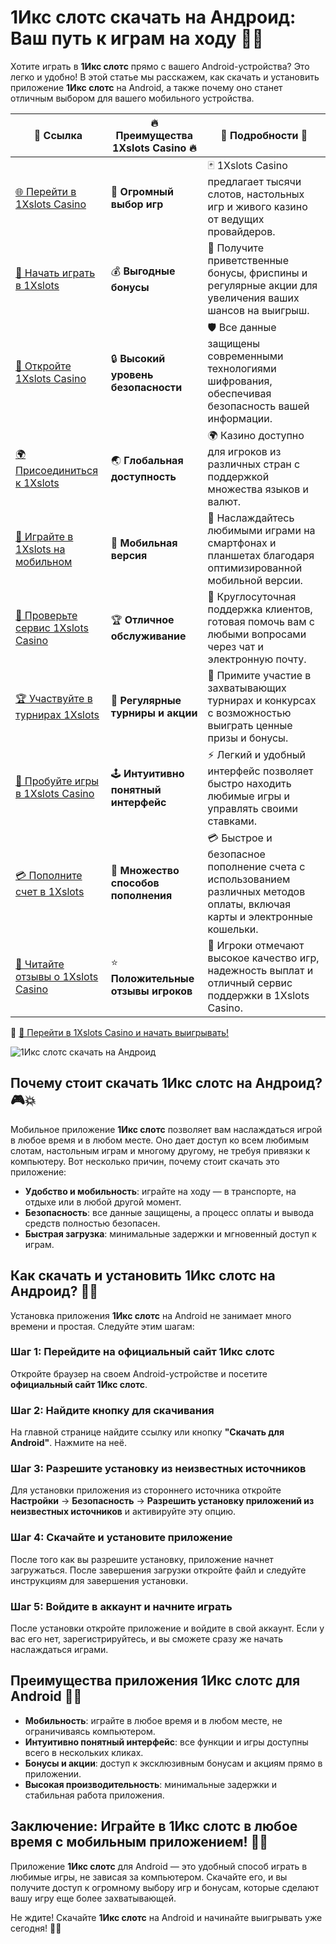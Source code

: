 # 1Икс слотс скачать на Андроид: Ваш путь к играм на ходу 📱🎰

Хотите играть в **1Икс слотс** прямо с вашего Android-устройства? Это легко и удобно! В этой статье мы расскажем, как скачать и установить приложение **1Икс слотс** на Android, а также почему оно станет отличным выбором для вашего мобильного устройства.

| 🔗 **Ссылка**                                         | 🔥 **Преимущества 1Xslots Casino** 🔥  | 🌟 **Подробности** 🌟 |
|-----------------------------------------------------|----------------------------------------|----------------------|
| [🌐 Перейти в 1Xslots Casino](https://brandplay.link/hSB1khtr) | 🎰 **Огромный выбор игр**              | 🃏 1Xslots Casino предлагает тысячи слотов, настольных игр и живого казино от ведущих провайдеров. |
| [💸 Начать играть в 1Xslots](https://brandplay.link/hSB1khtr) | 💰 **Выгодные бонусы**                  | 🎁 Получите приветственные бонусы, фриспины и регулярные акции для увеличения ваших шансов на выигрыш. |
| [🔐 Откройте 1Xslots Casino](https://brandplay.link/hSB1khtr) | 🔒 **Высокий уровень безопасности**      | 🛡️ Все данные защищены современными технологиями шифрования, обеспечивая безопасность вашей информации. |
| [🌍 Присоединиться к 1Xslots](https://brandplay.link/hSB1khtr) | 🌏 **Глобальная доступность**           | 🌍 Казино доступно для игроков из различных стран с поддержкой множества языков и валют. |
| [📱 Играйте в 1Xslots на мобильном](https://brandplay.link/hSB1khtr) | 📲 **Мобильная версия**                  | 📱 Наслаждайтесь любимыми играми на смартфонах и планшетах благодаря оптимизированной мобильной версии. |
| [🔧 Проверьте сервис 1Xslots Casino](https://brandplay.link/hSB1khtr) | 🏆 **Отличное обслуживание**            | 🤝 Круглосуточная поддержка клиентов, готовая помочь вам с любыми вопросами через чат и электронную почту. |
| [🏆 Участвуйте в турнирах 1Xslots](https://brandplay.link/hSB1khtr) | 🎉 **Регулярные турниры и акции**        | 🥇 Примите участие в захватывающих турнирах и конкурсах с возможностью выиграть ценные призы и бонусы. |
| [🎯 Пробуйте игры в 1Xslots Casino](https://brandplay.link/hSB1khtr) | 🕹️ **Интуитивно понятный интерфейс**     | ⚡ Легкий и удобный интерфейс позволяет быстро находить любимые игры и управлять своими ставками. |
| [💳 Пополните счет в 1Xslots](https://brandplay.link/hSB1khtr) | 💸 **Множество способов пополнения**      | 💳 Быстрое и безопасное пополнение счета с использованием различных методов оплаты, включая карты и электронные кошельки. |
| [💬 Читайте отзывы о 1Xslots Casino](https://brandplay.link/hSB1khtr) | ⭐ **Положительные отзывы игроков**       | 👏 Игроки отмечают высокое качество игр, надежность выплат и отличный сервис поддержки в 1Xslots Casino. |

🔗 [🚀 Перейти в 1Xslots Casino и начать выигрывать!](https://brandplay.link/hSB1khtr)

![1Икс слотс скачать на Андроид](https://wrc-info.ru/uploads/posts/2022-12/1670410770_1xslots.jpg)

## Почему стоит скачать 1Икс слотс на Андроид? 🎮💥

Мобильное приложение **1Икс слотс** позволяет вам наслаждаться игрой в любое время и в любом месте. Оно дает доступ ко всем любимым слотам, настольным играм и многому другому, не требуя привязки к компьютеру. Вот несколько причин, почему стоит скачать это приложение:

- **Удобство и мобильность**: играйте на ходу — в транспорте, на отдыхе или в любой другой момент.
- **Безопасность**: все данные защищены, а процесс оплаты и вывода средств полностью безопасен.
- **Быстрая загрузка**: минимальные задержки и мгновенный доступ к играм.

## Как скачать и установить 1Икс слотс на Андроид? 📲🔑

Установка приложения **1Икс слотс** на Android не занимает много времени и простая. Следуйте этим шагам:

### Шаг 1: Перейдите на официальный сайт 1Икс слотс
Откройте браузер на своем Android-устройстве и посетите **официальный сайт 1Икс слотс**.

### Шаг 2: Найдите кнопку для скачивания
На главной странице найдите ссылку или кнопку **"Скачать для Android"**. Нажмите на неё.

### Шаг 3: Разрешите установку из неизвестных источников
Для установки приложения из стороннего источника откройте **Настройки** → **Безопасность** → **Разрешить установку приложений из неизвестных источников** и активируйте эту опцию.

### Шаг 4: Скачайте и установите приложение
После того как вы разрешите установку, приложение начнет загружаться. После завершения загрузки откройте файл и следуйте инструкциям для завершения установки.

### Шаг 5: Войдите в аккаунт и начните играть
После установки откройте приложение и войдите в свой аккаунт. Если у вас его нет, зарегистрируйтесь, и вы сможете сразу же начать наслаждаться играми.

## Преимущества приложения 1Икс слотс для Android 📱🎉

- **Мобильность**: играйте в любое время и в любом месте, не ограничиваясь компьютером.
- **Интуитивно понятный интерфейс**: все функции и игры доступны всего в нескольких кликах.
- **Бонусы и акции**: доступ к эксклюзивным бонусам и акциям прямо в приложении.
- **Высокая производительность**: минимальные задержки и стабильная работа приложения.

## Заключение: Играйте в 1Икс слотс в любое время с мобильным приложением! 🌟🎰

Приложение **1Икс слотс** для Android — это удобный способ играть в любимые игры, не зависая за компьютером. Скачайте его, и вы получите доступ к огромному выбору игр и бонусам, которые сделают вашу игру еще более захватывающей.

Не ждите! Скачайте **1Икс слотс** на Android и начинайте выигрывать уже сегодня! 🎲✨

